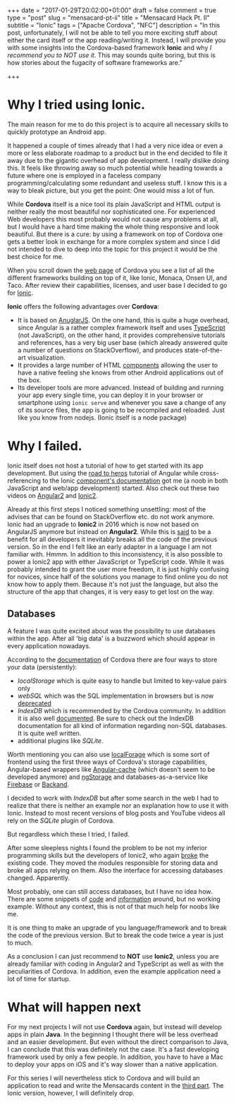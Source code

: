 +++
date = "2017-01-29T20:02:00+01:00"
draft = false
comment = true
type = "post"
slug = "mensacard-pt-ii"
title = "Mensacard Hack Pt. II"
subtitle = "Ionic"
tags = ["Apache Cordova", "NFC"]
description = "In this post, unfortunately, I will not be able to tell you more exciting stuff about either the card itself or the app reading/writing it. Instead, I will provide you with some insights into the Cordova-based framework **Ionic** and why *I recommend you to NOT use it*. This may sounds quite boring, but this is how stories about the fugacity of software frameworks are." 

+++

# Why I tried using Ionic.

The main reason for me to do this project is to acquire all necessary
skills to quickly prototype an Android app.

It happened a couple of times already that I had a very nice idea or
even a more or less 
elaborate roadmap to a product but in the end decided to file it away
due to the gigantic overhead of app development. I really dislike
doing this. It feels like throwing away so much potential while
heading towards a future where one is employed in a faceless company
programming/calculating some redundant and useless stuff. I know this
is a way to bleak picture, but you get the point: One would miss a lot
of fun.

While **Cordova** itself is a nice tool its plain JavaScript and HTML
output is neither really the most beautiful nor sophisticated one. For
experienced Web 
developers this most probably would not cause any problems at all, but
I would 
have a hard time making the whole thing responsive and look
beautiful. But there is a cure: by using a framework on top of Cordova
one gets a better look in exchange for a more complex system and
since I did not intended to dive to deep into the topic for this
project it would be the best choice for me.

When you scroll down the [web page](https://cordova.apache.org) of
Cordova you see a list of all the different frameworks building on top
of it, like Ionic, Monaca, Onsen UI, and Taco. After review their
capabilities, licenses, and user base I decided to go
for [Ionic](https://ionicframework.com/).

**Ionic** offers the following advantages over **Cordova**:

- It is based on
  [AnuglarJS](https://angular.io/docs/js/latest/quickstart.html). On
  the one hand, this is quite a huge overhead, since Angular is a rather
  complex framework itself and
  uses [TypeScript](https://en.wikipedia.org/wiki/TypeScript) (not
  JavaScript), on the other hand, it provides comprehensive tutorials
  and references, has a very big user base (which already answered
  quite a number of questions on StackOverflow), and produces
  state-of-the-art visualization.
- It provides a large number of HTML 
  [components](https://ionicframework.com/docs/v2/components/#overview) 
  allowing the user to have a native feeling she knows from other
  Android applications out of the box.
- Its developer tools are more advanced. Instead of building and
  running your app every single time, you can deploy it in your
  browser or smartphone using 
  `ionic serve` and whenever you save a change of any of its source
  files, the app is going to be recompiled and reloaded. Just like you
  know from nodejs. (Ionic itself is a node package)

# Why I failed.

Ionic itself does not host a tutorial of how to get started with its
app development. But using the [road to
heros](https://angular.io/docs/ts/latest/quickstart.html) tutorial of
Angular  while cross-referencing to the Ionic 
[component's
documentation](https://ionicframework.com/docs/v2/components/#overview)
got me (a noob in both JavaScript and web/app development)
started. Also check out these two videos
on [Angular2](https://www.youtube.com/watch?v=-zW1zHqsdyc) and
[Ionic2](https://www.youtube.com/watch?v=ilM8YorL_jI). 

Already at this first steps I noticed something unsettling: most of
the advises that can be found on StackOverflow etc. do not work
anymore. Ionic had an upgrade to **Ionic2** in 2016 which is now not
based on AngularJS anymore but instead on **Angular2**. While this is
[said](http://blog.ionic.io/angular-2-series-components/) to be a
benefit for all developers it inevitably breaks all the code of the
previous version. So in the end I felt like an early adapter in a
language I am not familiar with. Hmmm. In addition to this
inconsistency, it is also possible to power a Ionic2 app with either
JavaScript or TypeScript code. While it was probably intended to grant
the user more freedom, it is just highly confusing for novices, since
half of the solutions you manage to find online you do not know
how to apply them. Because it's not just the language, but also the
structure of the app that changes, it is very easy to get lost on the
way. 

## Databases

A feature I was quite excited about was the possibility to use
databases within the app. After all 'big data' is a buzzword which
should appear in every application nowadays.

According to the
[documentation](https://cordova.apache.org/docs/en/latest/cordova/storage/storage.html)
of Cordova there are four ways to store your data (persistently):
- *localStorage* which is quite easy to handle but limited to
  key-value pairs only 
- *webSQL* which was the SQL implementation in browsers but is now
  [deprecated](https://en.wikipedia.org/wiki/Web_SQL_Database) 
- *IndexDB* which is recommended by the Cordova community. In addition
  it is also well
  [documented](https://developer.mozilla.org/en-US/docs/Web/API/IndexedDB_API/Basic_Concepts_Behind_IndexedDB). Be
  sure to check out the IndexDB documentation for all kind of 
  information regarding non-SQL databases. It is quite well written.
- additional plugins like *SQLite*.

Worth mentioning you can also
use [localForage](https://github.com/localForage/localForage) which is
some sort of frontend using the first three ways of Cordova's storage
capabilities, Angular-based wrappers
like [Angular-cache](http://www.pseudobry.com/angular-cache/) (which
doesn't seem to be developed anymore)
and [ngStorage](https://github.com/gsklee/ngStorage) and
databases-as-a-service like [Firebase](https://firebase.google.com/)
or [Backand](https://devdactic.com/ionic-backend-database/).

I decided to work with *IndexDB* but after some search in the web I
had to realize that there is neither an example nor an explanation how
to use it with Ionic. Instead to most recent versions of blog posts
and YouTube videos all rely on the *SQLite* plugin of Cordova.

But regardless which these I tried, I failed.

After some sleepless nights I found the problem to be not my inferior
programming skills but the developers of Ionic2, who
again [broke](https://github.com/driftyco/ionic/issues/8269) the
existing code. They moved the modules responsible for storing data and
broke all apps relying on them. Also the interface for accessing
databases changed. Apparently. 

Most probably, one can still access
databases, but I have no idea how. There are some snippets
of [code](https://ionicframework.com/docs/v2/storage/)
and
[information](https://github.com/driftyco/ionic/issues/8269#issuecomment-250590367) around,
but no working example. Without any context, this is not of that
much help for noobs like me.

It is one thing to make an upgrade of you language/framework and to
break the code of the previous version. But to break the code twice a
year is just to much.

As a conclusion I can just recommend to **NOT** use **Ionic2**, unless
you are already familiar with coding in Angular2 and TypeScript as
well as with the peculiarities of Cordova. In addition, even the
example application need a lot of time for startup.

# What will happen next

For my next projects I will not use **Cordova** again, but instead will
develop apps in plain **Java**. In the beginning I thought there will
be less overhead and an easier development. But even without the
direct comparison to Java, I can conclude that this was definitely not
the case. It's a fast developing framework used by only a few
people. In addition, you have to have a Mac to deploy your apps on iOS
and it's 
way slower than a native application. 

For this series I will nevertheless stick to Cordova and will build an
application to read and write the Mensacards content in the [third
part](mensacard-pt-iii). The Ionic version, however, I will definitely drop.
